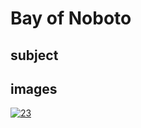 # Bay of Noboto

## subject

## images

[![23](https://upload.wikimedia.org/wikipedia/commons/thumb/5/56/Bay_of_Noboto.jpg/290px-Bay_of_Noboto.jpg)]((https://en.wikipedia.org/wiki/File:Bay_of_Noboto.jpg))
